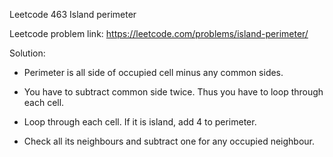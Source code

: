 Leetcode 463 Island perimeter

Leetcode problem link: https://leetcode.com/problems/island-perimeter/

Solution:
+ Perimeter is all side of occupied cell minus any common sides.
+ You have to subtract common side twice. Thus you have to loop through each cell.


+ Loop through each cell. If it is island, add 4 to perimeter.
+ Check all its neighbours and subtract one for any occupied neighbour. 
